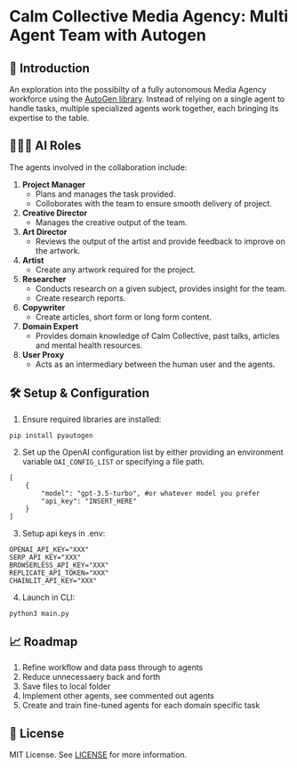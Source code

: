 # Calm Collective Media Agency: Multi Agent Team with Autogen

## 📖 Introduction

An exploration into the possibilty of a fully autonomous Media Agency workforce using the [AutoGen library](https://github.com/microsoft/autogen). Instead of relying on a single agent to handle tasks, multiple specialized agents work together, each bringing its expertise to the table.

## 🧑🏻‍💻 AI Roles

The agents involved in the collaboration include:

1. **Project Manager**
    - Plans and manages the task provided.
    - Colloborates with the team to ensure smooth delivery of project.
2. **Creative Director**
    - Manages the creative output of the team.
3. **Art Director**
    - Reviews the output of the artist and provide feedback to improve on the artwork.
4. **Artist**
    - Create any artwork required for the project.
5. **Researcher**
    - Conducts research on a given subject, provides insight for the team.
    - Create research reports.
6. **Copywriter**
    - Create articles, short form or long form content.
7. **Domain Expert**
    - Provides domain knowledge of Calm Collective, past talks, articles and mental health resources.
8. **User Proxy**
    - Acts as an intermediary between the human user and the agents.

## 🛠️ Setup & Configuration

1. Ensure required libraries are installed:
```
pip install pyautogen
```

2. Set up the OpenAI configuration list by either providing an environment variable `OAI_CONFIG_LIST` or specifying a file path.
```
[
    {
        "model": "gpt-3.5-turbo", #or whatever model you prefer
        "api_key": "INSERT_HERE"
    }
]
```

3. Setup api keys in .env:
```
OPENAI_API_KEY="XXX"
SERP_API_KEY="XXX"
BROWSERLESS_API_KEY="XXX"
REPLICATE_API_TOKEN="XXX"
CHAINLIT_API_KEY="XXX"
```

4. Launch in CLI:
```
python3 main.py
```

## 📈 Roadmap

1. Refine workflow and data pass through to agents
2. Reduce unnecessaery back and forth
3. Save files to local folder
4. Implement other agents, see commented out agents
6. Create and train fine-tuned agents for each domain specific task

## 📝 License 

MIT License. See [LICENSE](https://opensource.org/license/mit/) for more information.